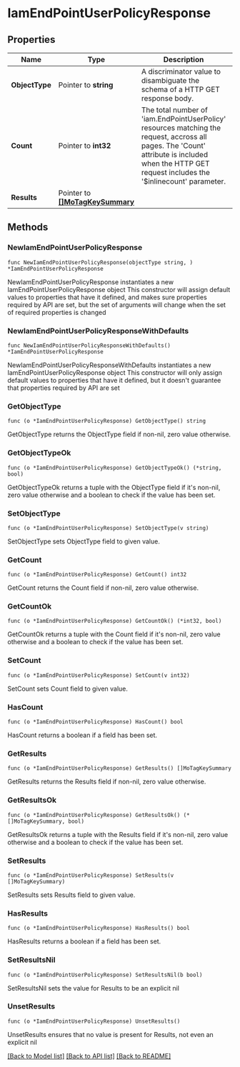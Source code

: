 # IamEndPointUserPolicyResponse

## Properties

Name | Type | Description | Notes
------------ | ------------- | ------------- | -------------
**ObjectType** | Pointer to **string** | A discriminator value to disambiguate the schema of a HTTP GET response body. | 
**Count** | Pointer to **int32** | The total number of &#39;iam.EndPointUserPolicy&#39; resources matching the request, accross all pages. The &#39;Count&#39; attribute is included when the HTTP GET request includes the &#39;$inlinecount&#39; parameter. | [optional] 
**Results** | Pointer to [**[]MoTagKeySummary**](MoTagKeySummary.md) |  | [optional] 

## Methods

### NewIamEndPointUserPolicyResponse

`func NewIamEndPointUserPolicyResponse(objectType string, ) *IamEndPointUserPolicyResponse`

NewIamEndPointUserPolicyResponse instantiates a new IamEndPointUserPolicyResponse object
This constructor will assign default values to properties that have it defined,
and makes sure properties required by API are set, but the set of arguments
will change when the set of required properties is changed

### NewIamEndPointUserPolicyResponseWithDefaults

`func NewIamEndPointUserPolicyResponseWithDefaults() *IamEndPointUserPolicyResponse`

NewIamEndPointUserPolicyResponseWithDefaults instantiates a new IamEndPointUserPolicyResponse object
This constructor will only assign default values to properties that have it defined,
but it doesn't guarantee that properties required by API are set

### GetObjectType

`func (o *IamEndPointUserPolicyResponse) GetObjectType() string`

GetObjectType returns the ObjectType field if non-nil, zero value otherwise.

### GetObjectTypeOk

`func (o *IamEndPointUserPolicyResponse) GetObjectTypeOk() (*string, bool)`

GetObjectTypeOk returns a tuple with the ObjectType field if it's non-nil, zero value otherwise
and a boolean to check if the value has been set.

### SetObjectType

`func (o *IamEndPointUserPolicyResponse) SetObjectType(v string)`

SetObjectType sets ObjectType field to given value.


### GetCount

`func (o *IamEndPointUserPolicyResponse) GetCount() int32`

GetCount returns the Count field if non-nil, zero value otherwise.

### GetCountOk

`func (o *IamEndPointUserPolicyResponse) GetCountOk() (*int32, bool)`

GetCountOk returns a tuple with the Count field if it's non-nil, zero value otherwise
and a boolean to check if the value has been set.

### SetCount

`func (o *IamEndPointUserPolicyResponse) SetCount(v int32)`

SetCount sets Count field to given value.

### HasCount

`func (o *IamEndPointUserPolicyResponse) HasCount() bool`

HasCount returns a boolean if a field has been set.

### GetResults

`func (o *IamEndPointUserPolicyResponse) GetResults() []MoTagKeySummary`

GetResults returns the Results field if non-nil, zero value otherwise.

### GetResultsOk

`func (o *IamEndPointUserPolicyResponse) GetResultsOk() (*[]MoTagKeySummary, bool)`

GetResultsOk returns a tuple with the Results field if it's non-nil, zero value otherwise
and a boolean to check if the value has been set.

### SetResults

`func (o *IamEndPointUserPolicyResponse) SetResults(v []MoTagKeySummary)`

SetResults sets Results field to given value.

### HasResults

`func (o *IamEndPointUserPolicyResponse) HasResults() bool`

HasResults returns a boolean if a field has been set.

### SetResultsNil

`func (o *IamEndPointUserPolicyResponse) SetResultsNil(b bool)`

 SetResultsNil sets the value for Results to be an explicit nil

### UnsetResults
`func (o *IamEndPointUserPolicyResponse) UnsetResults()`

UnsetResults ensures that no value is present for Results, not even an explicit nil

[[Back to Model list]](../README.md#documentation-for-models) [[Back to API list]](../README.md#documentation-for-api-endpoints) [[Back to README]](../README.md)


